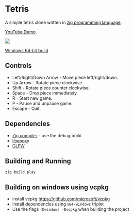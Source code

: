 # Tetris 

A simple tetris clone written in
[zig programming language](https://github.com/andrewrk/zig).

[YouTube Demo](https://www.youtube.com/watch?v=AiintPutWrE).


![](http://i.imgur.com/umuNndz.png)

[Windows 64-bit build](http://superjoe.s3.amazonaws.com/temp/tetris.zip)

## Controls

 * Left/Right/Down Arrow - Move piece left/right/down.
 * Up Arrow - Rotate piece clockwise.
 * Shift - Rotate piece counter clockwise.
 * Space - Drop piece immediately.
 * R - Start new game.
 * P - Pause and unpause game.
 * Escape - Quit.

## Dependencies

 * [Zig compiler](https://github.com/andrewrk/zig) - use the debug build.
 * [libepoxy](https://github.com/anholt/libepoxy)
 * [GLFW](http://www.glfw.org/)

## Building and Running

```
zig build play
```

## Building on windows using vcpkg

* Install vcpkg https://github.com/microsoft/vcpkg
* Install dependencies using `x64-windows` triplet
* Use the flags `-Dwindows -Dvcpkg` when building the project

